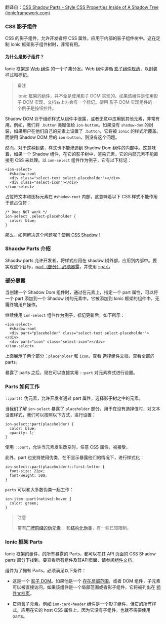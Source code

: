 翻译自：[CSS Shadow Parts - Style CSS Properties Inside of A Shadow Tree (ionicframework.com)](https://ionicframework.com/docs/theming/css-shadow-parts)



### CSS 影子组件



CSS 的影子组件，允许开发者将 CSS 属性，应用于内部的影子组件树中。这在定制 Ionic  框架影子组件树时，非常有用。



#### 为什么是影子组件？



Ionic 框架是 [Web 组件](https://developer.mozilla.org/en-US/docs/Web/Web_Components) 的一个子集分发。Web 组件遵循  [影子组件规范](https://w3c.github.io/webcomponents/spec/shadow/)，以封装样式和标记。



> 备注
>
> Ionic 框架的组件，并不全是使用影子 DOM 实现的。如果该组件是使用影子 DOM 实现，文档右上方会有一个标记。使用 影子 DOM 实现组件的一个例子是按钮控件。



Shadow DOM 对于组织样式从组件中泄露，或者无意中应用到其他元素，非常有用。例如，我们将 `.button` 类赋值给 `ion-button`。如果没有 `shadow-dom` 的封装，如果用户在他们自己的元素上设置了 `.button`，它将被 `ionic` 的样式所覆盖。而使用 Shadow DOM 后的 `ion-button`，则没有这个问题。



然而，对于这种封装，样式也不能渗透到 Shadow Dom 组件的内部中。这意味着，如果一个 Shadow 组件，在它的影子树中，渲染元素，它的内部元素不能直接用 CSS 来处理。以 `ion-select` 组件作为例子，它有以下标记：



```
<ion-select>
  #shadow-root
  <div class="select-text select-placeholder"></div>
  <div class="select-icon"></div>
</ion-select>
```



占位符文本和图标元素在 `#shadow-root` 内部，这意味着以下 CSS 样式不能作用于该占位符：



```
/* Does NOT work */
ion-select .select-placeholder {
  color: blue;
}
```



那么，如何解决这个问题呢？[使用 CSS Shadow](https://ionicframework.com/docs/theming/css-shadow-parts#shadow-parts-explained)！



### Shaodw Parts 介绍



Shaodw parts 允许开发者，将样式应用在 shadow 树外部，应用到内部中。要实现这个目标，[part（部分） 必须暴露](https://ionicframework.com/docs/theming/css-shadow-parts#exposing-a-part)，并使用 [::part](https://ionicframework.com/docs/theming/css-shadow-parts#how-part-works)。



### 部分暴露



当创建一个 Shadow Dom 组件时，通过在元素上，指定一个 part 属性，可以将一个 part 添加到一个 Shadow 树的元素中。它被添加到 Ionic 框架的组件中，无需终端用户操作。



继续使用 `ion-select` 组件作为例子，标记更新后，如下所示：



```
<ion-select>
  #shadow-root
  <div part="placeholder" class="select-text select-placeholder"></div>
  <div part="icon" class="select-icon"></div>
</ion-select>
```



上面展示了两个部分：`placeholder` 和 `icon`。查看 [选择组件文档](https://ionicframework.com/docs/api/select#css-shadow-parts)，查看全部的 parts。



暴露了 parts 之后，现在可以直接实用 `::part` 对元素样式进行设置。



### Parts 如何工作



`::part()` 伪元素，允许开发者通过 part 属性，选择影子树之中的元素。



当我们了解 `ion-select` 暴露了 `placeholder` 部分，用于在没有选择值时，对文本设置样式，我们可以按照以下方式，进行设置：



```
ion-select::part(placeholder) {
  color: blue;
  opacity: 1;
}
```



使用 `::part`，允许当元素发生改变时，任意 CSS 属性，被接受。



此外，part 也支持使用伪类，在不显示暴露他们的情况下，进行样式化：



```
ion-select::part(placeholder)::first-letter {
  font-size: 22px;
  font-weight: 500;
}
```



`parts` 可以和大多数伪类一起工作：



```
ion-item::part(native):hover {
  color: green;
}
```



> 注意
>
> 带有[厂牌前缀的伪元素](https://ionicframework.com/docs/theming/css-shadow-parts#vendor-prefixed-pseudo-elements) ，和[结构化伪类](https://ionicframework.com/docs/theming/css-shadow-parts#structural-pseudo-classes)，有一些已知限制。



### Ionic 框架 Parts



Ionic 框架的组件，的所有暴露的 Parts，都可以在其 API 页面的 CSS Shadow parts 部分下找到。要查看所有组件及其API页面，请参阅[组件文档](https://ionicframework.com/docs/components)。



组件为了拥有 Parts，必须满足以下条件：



- 这是一个 [影子 DOM](https://ionicframework.com/docs/reference/glossary#shadow)。如果他是一个 [存在局部范围](https://ionicframework.com/docs/reference/glossary#scoped)，或者 DOM 组件，子元素可以被直接访问。如果该组件是一个局部范围或者影子组件，它将被列出在 [组件文档页](https://ionicframework.com/docs/components)。

- 它包含子元素。例如 `ion-card-header` 组件是一个影子组件，但它的所有样式，应用在它的 host CSS 属性上。因为它没有子组件，也就不需要使用 parts。

